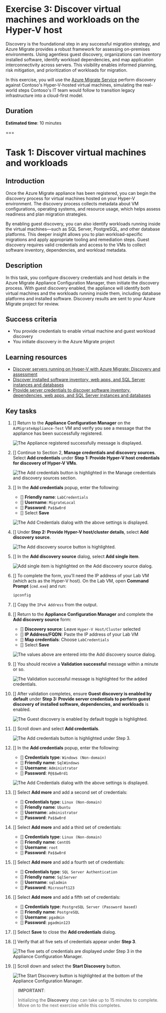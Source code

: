 # Exercise 3: Discover virtual machines and workloads on the Hyper-V host

Discovery is the foundational step in any successful migration strategy, and Azure Migrate provides a robust framework for assessing on-premises environments. Using agentless guest discovery, organizations can inventory installed software, identify workload dependencies, and map application interconnectivity across servers. This visibility enables informed planning, risk mitigation, and prioritization of workloads for migration.

In this exercise, you will use the [Azure Migrate Service](https://learn.microsoft.com/azure/migrate/prepare-for-migration?view=migrate-classic) perform discovery against Contoso's Hyper-V-hosted virtual machines, simulating the real-world steps Contoso's IT team would follow to transition legacy infrastructure into a cloud-first model.

## Duration

**Estimated time**: 10 minutes

===

# Task 1: Discover virtual machines and workloads

## Introduction

Once the Azure Migrate appliance has been registered, you can begin the discovery process for virtual machines hosted on your Hyper-V environment. The discovery process collects metadata about VM configurations, operating systems, and resource usage, which helps assess readiness and plan migration strategies.

By enabling guest discovery, you can also identify workloads running inside the virtual machines—such as SQL Server, PostgreSQL, and other database platforms. This deeper insight allows you to plan workload-specific migrations and apply appropriate tooling and remediation steps. Guest discovery requires valid credentials and access to the VMs to collect software inventory, dependencies, and workload metadata.

## Description

In this task, you configure discovery credentials and host details in the Azure Migrate Appliance Configuration Manager, then initiate the discovery process. With guest discovery enabled, the appliance will identify both virtual machines and the workloads running inside them, including database platforms and installed software. Discovery results are sent to your Azure Migrate project for review.

## Success criteria

- You provide credentials to enable virtual machine and guest workload discovery
- You initiate discovery in the Azure Migrate project

## Learning resources

- [Discover servers running on Hyper-V with Azure Migrate: Discovery and assessment](https://learn.microsoft.com/azure/migrate/tutorial-discover-hyper-v?view=migrate-classic)
- [Discover installed software inventory, web apps, and SQL Server instances and databases](https://learn.microsoft.com/azure/migrate/how-to-discover-applications?view=migrate-classic)
- [Provide server credentials to discover software inventory, dependencies, web apps, and SQL Server instances and databases](https://learn.microsoft.com/azure/migrate/add-server-credentials?view=migrate-classic)

## Key tasks

1. [] Return to the **Appliance Configuration Manager** on the `AzMigrateAppliance-Test` VM and verify you see a message that the appliance has been successfully registered.

    ![The Appliance registered successfully message is displayed.](./media/appliance-registered.png)

2. [] Continue to Section 2, **Manage credentials and discovery sources**. Select **Add credentials** under **Step 1: Provide Hyper-V host credentials for discovery of Hyper-V VMs**.

    ![The Add credentials button is highlighted in the Manage credentials and discovery sources section.](./media/30-Add-Credentials.png)

3. [] In the **Add credentials** popup, enter the following:

    - [] **Friendly name**: `LabCredentials`  
    - [] **Username**: `MigrateLocal`  
    - [] **Password**: `Pa$$w0rd`  
    - [] Select **Save**

    ![The Add Credentials dialog with the above settings is displayed.](./media/31-add-creds.png)

4. [] Under **Step 2: Provide Hyper-V host/cluster details**, select **Add discovery source**.

    ![The Add discovery source button is highlighted.](./media/32-Add-Discover-source.png)

5. [] In the **Add discovery source** dialog, select **Add single item**.

    ![Add single item is highlighted on the Add discovery source dialog.](media/add-discovery-source-single-item.png)

6. [] To complete the form, you'll need the IP address of your Lab VM (which acts as the Hyper-V host). On the Lab VM, open **Command Prompt** (`cmd.exe`) and run:

    ```bash
    ipconfig
    ```

7. [] Copy the `IPv4 Address` from the output.

8. [] Return to the **Appliance Configuration Manager** and complete the **Add discovery source** form:

    - [] **Discovery source**: Leave `Hyper-V Host/Cluster` selected  
    - [] **IP Address/FQDN**: Paste the IP address of your Lab VM  
    - [] **Map credentials**: Choose `LabCredentials`  
    - [] Select **Save**

    ![The values above are entered into the Add discovery source dialog.](./media/34-IPAddress.png)

9. [] You should receive a **Validation successful** message within a minute or so.

    ![The Validation successful message is highlighted for the added credentials.](media/appliance-add-credentials-successful.png)

10. [] After validation completes, ensure **Guest discovery is enabled by default** under **Step 3: Provide server credentials to perform guest discovery of installed software, dependencies, and workloads** is enabled.

    ![The Guest discovery is enabled by default toggle is highlighted.](./media/appliance-guest-discovery-enabled.png)

11. [] Scroll down and select **Add credentials**.

    ![The Add credentials button is highlighted under Step 3.](./media/guest-discovery-add-credentials.png)

12. [] In the **Add credentials** popup, enter the following:

    - [] **Credentials type**: `Windows (Non-domain)`  
    - [] **Friendly name**: `SqlWindows`
    - [] **Username**: `Administrator`  
    - [] **Password**: `P@$$w0rd1`

    ![The Add Credentials dialog with the above settings is displayed.](./media/guest-add-credentials-sql-windows.png)

13. [] Select **Add more** and add a second set of credentials:

    - [] **Credentials type**: `Linux (Non-domain)`  
    - [] **Friendly name**: `Ubuntu`
    - [] **Username**: `administrator`  
    - [] **Password**: `Pa$$w0rd`

14. [] Select **Add more** and add a third set of credentials:

    - [] **Credentials type**: `Linux (Non-domain)`  
    - [] **Friendly name**: `CentOS`
    - [] **Username**: `root`  
    - [] **Password**: `Pa$$w0rd`

15. [] Select **Add more** and add a fourth set of credentials:

    - [] **Credentials type**: `SQL Server Authentication`  
    - [] **Friendly name**: `SqlServer`
    - [] **Username**: `sqladmin`
    - [] **Password**: `Microsoft123`

16. [] Select **Add more** and add a fifth set of credentials:

    - [] **Credentials type**: `PostgreSQL Server (Password based)`  
    - [] **Friendly name**: `PostgreSQL`
    - [] **Username**: `pgadmin`
    - [] **Password**: `pgadmin123`

17. [] Select **Save** to close the **Add credentials** dialog.

18. [] Verify that all five sets of credentials appear under **Step 3**.

    ![The five sets of credentials are displayed under Step 3 in the Appliance Configuration Manager.](./media/guest-discovery-credentials.png)

19. [] Scroll down and select the **Start Discovery** button.

    ![The Start Discovery button is highlighted at the bottom of the Appliance Configuration Manager.](./media/start-discovery.png)

> **IMPORTANT**:
>
> Initializing the **Discovery** step can take up to 15 minutes to complete. Move on to the next exercise while this completes.
